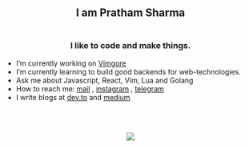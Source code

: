 <h2 align="center">
  <br>
    I am Pratham Sharma  
  <br>
</h2>

<h3 align="center">
  <br>
   I like to code and make things.
  <br>
</h3>

- I’m currently working on [Vimgore](https://github.com/ps173/vimgore)
- I’m currently learning to build good backends for web-technologies.
- Ask me about Javascript, React, Vim, Lua and Golang
- How to reach me: [mail](mailto:prathamsharma173@gmail.com) , [instagram](https://www.instagram.com/unparalleled173/) , [telegram](https://t.me/Spirit_ps17)
- I write blogs at [dev.to](https://dev.to/ps173) and [medium](https://mehmehsloth.medium.com/)  
    
<br /><br />
   
<p align="center">
  <img src="https://github-readme-stats-five-lyart.vercel.app/api?username=ps173&theme=gruvbox&show_icons=true">
</p>
    
<br /><br />
